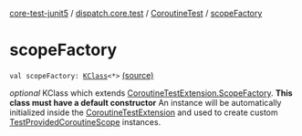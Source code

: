 [core-test-junit5](../../index.md) / [dispatch.core.test](../index.md) / [CoroutineTest](index.md) / [scopeFactory](./scope-factory.md)

# scopeFactory

`val scopeFactory: `[`KClass`](https://kotlinlang.org/api/latest/jvm/stdlib/kotlin.reflect/-k-class/index.html)`<*>` [(source)](https://github.com/RBusarow/Dispatch/tree/master/core-test-junit5/src/main/java/dispatch/core/test/CoroutineTest.kt#L35)

*optional* KClass which extends [CoroutineTestExtension.ScopeFactory](https://rbusarow.github.io/Dispatch/core-test/dispatch.core.test/-coroutine-test-extension/-scope-factory/index.md).
**This class must have a default constructor**
An instance will be automatically initialized inside the [CoroutineTestExtension](https://rbusarow.github.io/Dispatch/core-test/dispatch.core.test/-coroutine-test-extension/index.md) and used to create custom [TestProvidedCoroutineScope](https://rbusarow.github.io/Dispatch/core-test/dispatch.core.test/-test-provided-coroutine-scope/index.md) instances.

